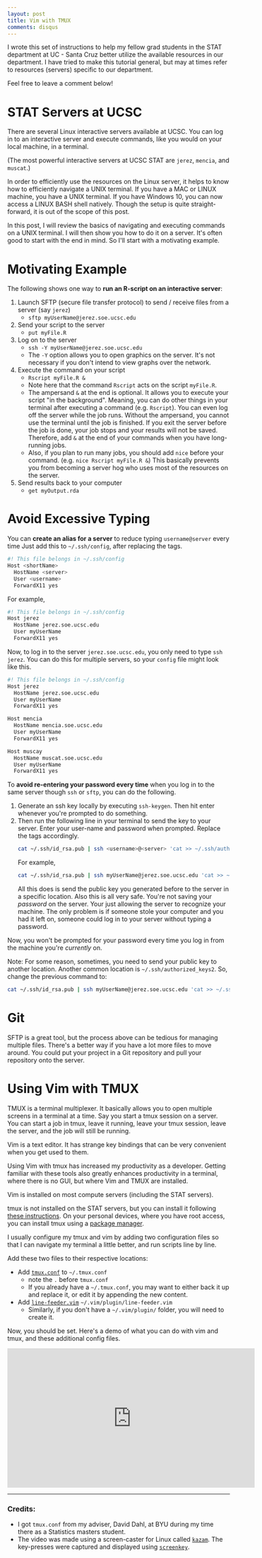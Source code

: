```yaml
---
layout: post
title: Vim with TMUX
comments: disqus
---
```


I wrote this set of instructions to help my fellow grad students in the STAT
department at UC - Santa Cruz better utilize the available resources in our
department. I have tried to make this tutorial general, but may at times refer
to resources (servers) specific to our department.

Feel free to leave a comment below!

# STAT Servers at UCSC
There are several Linux interactive servers available at UCSC. You can log in to
an interactive server and execute commands, like you would on your local
machine, in a terminal. 

(The most powerful interactive servers at UCSC STAT are `jerez`, `mencia`, and
`muscat`.)

In order to efficiently use the resources on the Linux server, it helps to know
how to efficiently navigate a UNIX terminal. If you have a MAC or LINUX
machine, you have a UNIX terminal. If you have Windows 10, you can now access a
LINUX BASH shell natively.  Though the setup is quite straight-forward, it is
out of the scope of this post.

In this post, I will review the basics of navigating and executing
commands on a UNIX terminal. I will then show you how to do it on a server.
It's often good to start with the end in mind. So I'll start with a motivating
example.

# Motivating Example
The following shows one way to **run an R-script on an interactive server**:

1. Launch SFTP (secure file transfer protocol) to send / receive files from a server (say `jerez`)
   - `sftp myUserName@jerez.soe.ucsc.edu`
2. Send your script to the server
    - `put myFile.R`
3. Log on to the server
    - `ssh -Y myUserName@jerez.soe.ucsc.edu`
    - The `-Y` option allows you to open graphics on the server. It's not necessary if you don't intend to view graphs over the network.
4. Execute the command on your script
    - `Rscript myFile.R &`
    - Note here that the command `Rscript` acts on the script `myFile.R`.
    - The ampersand `&` at the end is optional. It allows you to execute
      your script "in the background". Meaning, you can do other things in
      your terminal after executing a command (e.g. `Rscript`). You can 
      even log off the server while the job runs. Without the ampersand, 
      you cannot use the terminal until the job is finished. If you
      exit the server before the job is done, your job stops and your
      results will not be saved. Therefore, add `&` at the end of your commands
      when you have long-running jobs.
    - Also, if you plan to run many jobs, you should add `nice` before your
      command. (e.g. `nice Rscript myFile.R &`) This basically prevents you
      from becoming a server hog who uses most of the resources on the server.
5. Send results back to your computer
    - `get myOutput.rda`

<!--TODO:Insert a video here -->

# Avoid Excessive Typing 
You can **create an alias for a server** to reduce typing `username@server` every time
Just add this to `~/.ssh/config`, after replacing the tags.


```bash
#! This file belongs in ~/.ssh/config
Host <shortName>
  HostName <server>
  User <username>
  ForwardX11 yes
```

For example, 
```bash
#! This file belongs in ~/.ssh/config
Host jerez
  HostName jerez.soe.ucsc.edu
  User myUserName
  ForwardX11 yes
```

Now, to log in to the server `jerez.soe.ucsc.edu`, you only need to type `ssh jerez`.
You can do this for multiple servers, so your `config` file might look like this.

```bash
#! This file belongs in ~/.ssh/config
Host jerez
  HostName jerez.soe.ucsc.edu
  User myUserName
  ForwardX11 yes

Host mencia
  HostName mencia.soe.ucsc.edu
  User myUserName
  ForwardX11 yes

Host muscay
  HostName muscat.soe.ucsc.edu
  User myUserName
  ForwardX11 yes
```



To **avoid re-entering your password every time** when you log in to the same server
though `ssh` or `sftp`, you can do the following.

1. Generate an ssh key locally by executing `ssh-keygen`. Then hit enter
   whenever you're prompted to do something.
2. Then run the following line in your terminal to send the key to your server.
   Enter your user-name and password when prompted. Replace the tags accordingly.
   ```bash
   cat ~/.ssh/id_rsa.pub | ssh <username>@<server> 'cat >> ~/.ssh/authorized_keys'
   ```
   For example,
   ```bash
   cat ~/.ssh/id_rsa.pub | ssh myUserName@jerez.soe.ucsc.edu 'cat >> ~/.ssh/authorized_keys'
   ```
   All this does is send the public key you generated before to the server in a
   specific location. Also this is all very safe. You're not saving your *password* on the server.
   Your just allowing the server to recognize your machine. The only problem is if someone 
   stole your computer and you had it left on, someone could log in to your server without
   typing a password.

Now, you won't be prompted for your password every time you log in from the machine you're
*currently* on.

Note: For some reason, sometimes, you need to send your public key to another location. Another
common location is `~/.ssh/authorized_keys2`. So, change the previous command to:
```bash
cat ~/.ssh/id_rsa.pub | ssh myUserName@jerez.soe.ucsc.edu 'cat >> ~/.ssh/authorized_keys2'
```

# Git
SFTP is a great tool, but the process above can be tedious for managing
multiple files.  There's a better way if you have a lot more files to move
around. You could put your project in a Git repository and pull your repository
onto the server. 

<!--TODO: Put an example here. -->


# Using Vim with TMUX
TMUX is a terminal multiplexer. It basically allows you to open multiple
screens in a terminal at a time. Say you start a tmux session on a server. You
can start a job in tmux, leave it running, leave your tmux session, leave the
server, and the job will still be running.

Vim is a text editor. It has strange key bindings that can be very convenient
when you get used to them.

Using Vim with tmux has increased my productivity as a developer. Getting familiar
with these tools also greatly enhances productivity in a terminal, where there
is no GUI, but where Vim and TMUX are installed.

Vim is installed on most compute servers (including the STAT servers).

tmux is not installed on the STAT servers, but you can install it following
[these instructions][5]. On your personal devices, where you have root access,
you can install tmux using a [package manager][6].

I usually configure my tmux and vim by adding two configuration files so that I
can navigate my terminal a little better, and run scripts line by line.

Add these two files to their respective locations:
- Add [`tmux.conf`][1] to `~/.tmux.conf`
    - note the `.` before `tmux.conf`
    - If you already have a `~/.tmux.conf`, you may want to either back it up
      and replace it, or edit it by appending the new content.
- Add [`line-feeder.vim`][2] `~/.vim/plugin/line-feeder.vim`
    - Similarly, if you don't have a `~/.vim/plugin/` folder, you will need to
      create it.

Now, you should be set. Here's a demo of what you can do with vim and tmux, and
these additional config files.

<iframe width="560" height="315"
src="https://www.youtube.com/embed/Ckjh0r9Pn3Q" frameborder="0"
allow="accelerometer; autoplay; encrypted-media; gyroscope; picture-in-picture"
allowfullscreen></iframe>

---

### Credits:

- I got `tmux.conf` from my adviser, David Dahl,  at BYU during my time there
  as a Statistics masters student.
- The video was made using a screen-caster for Linux called [`kazam`][3]. The
  key-presses were captured and displayed using [`screenkey`][4].

[1]: /assets/vim-tmux/tmux.conf
[2]: /assets/vim-tmux/line-feeder.vim
[3]: https://launchpad.net/kazam
[4]: https://gitlab.com/wavexx/screenkey
[5]: https://gist.github.com/luiarthur/8030535486fdbcf9e5e6b65a2d9a7190
[6]: https://github.com/tmux/tmux/wiki/Installing
